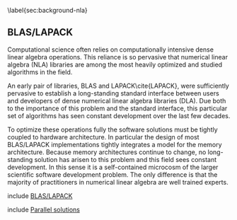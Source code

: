 
\label{sec:background-nla}

BLAS/LAPACK
-----------

Computational science often relies on computationally intensive dense linear algebra operations.  This reliance is so pervasive that numerical linear algebra (NLA) libraries are among the most heavily optimized and studied algorithms in the field.  

An early pair of libraries, BLAS and LAPACK\cite{LAPACK}, were sufficiently pervasive to establish a long-standing standard interface between users and developers of dense numerical linear algebra libraries (DLA).  Due both to the importance of this problem and the standard interface, this particular set of algorithms has seen constant development over the last few decades.

To optimize these operations fully the software solutions must be tightly coupled to hardware architecture.  In particular the design of most BLAS/LAPACK implementations tightly integrates a model for the memory architecture.  Because memory architectures continue to change, no long-standing solution has arisen to this problem and this field sees constant development.  In this sense it is a self-contained microcosm of the larger scientific software development problem.  The only difference is that the majority of practitioners in numerical linear algebra are well trained experts.

include [BLAS/LAPACK](blas-lapack.md)

include [Parallel solutions](blas-lapack-implementations.md)
